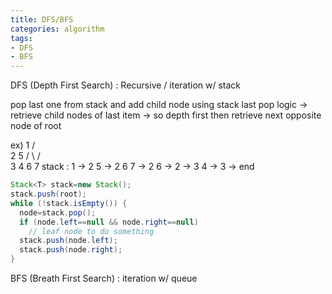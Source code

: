 ```yaml
---
title: DFS/BFS
categories: algorithm
tags:
- DFS
- BFS
---
```



DFS (Depth First Search)
: Recursive / iteration w/ stack

pop last one from stack
and add child node
using stack last pop logic -> retrieve child nodes of last item -> so depth first then retrieve next opposite node of root
 
ex)   1
     / \
    2   5
   / \ / \
  3  4 6  7
stack : 1 -> 2 5 -> 2 6 7 -> 2 6 -> 2 -> 3 4 -> 3 -> end




```java
Stack<T> stack=new Stack();
stack.push(root);
while (!stack.isEmpty()) {
  node=stack.pop();
  if (node.left==null && node.right==null)
    // leaf node to do something
  stack.push(node.left);
  stack.push(node.right);
}
```

BFS (Breath First Search)
: iteration w/ queue


